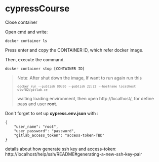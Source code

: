 # cypressCourse

Close container 

Open cmd and write:
<pre><code>docker container ls</code></pre>

Press enter and copy the CONTAINER ID, which refer docker image.


Then, execute the command.
<pre><code>docker container stop [CONTAINER ID]</code></pre>




> Note: After shut down the image, If want to run again run this <pre><code>`docker run --publish 80:80 --publish 22:22 --hostname localhost wlsf82/gitlab-ce`</code></pre>
> waiting loading environment, then open  http://localhost/, for define pass and user <strong>root</strong>. 
> 
<p>Don't forget to set up <strong>cypress.env.json</strong> with :</p>

<pre><code>{
    "user_name": "root",
    "user_password": "password",
    "gitlab_access_token": "access-token-TBD"
}
</code></pre>

details about how generate ssh key and access-token: http://localhost/help/ssh/README#generating-a-new-ssh-key-pair
